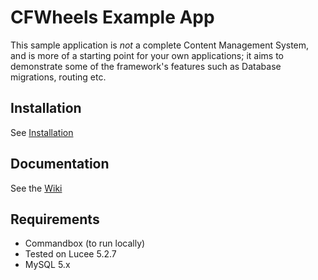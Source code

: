 # CFWheels Example App

This sample application is *not* a complete Content Management System, and is more of a starting point for your own
applications; it aims to demonstrate some of the framework's features such as Database migrations, routing etc.

## Installation

See [Installation](https://github.com/neokoenig/cfwheels-example-app/wiki/Installation)

## Documentation

See the [Wiki](https://github.com/neokoenig/cfwheels-example-app/wiki/Installation)

## Requirements

 - Commandbox (to run locally)
 - Tested on Lucee 5.2.7
 - MySQL 5.x
